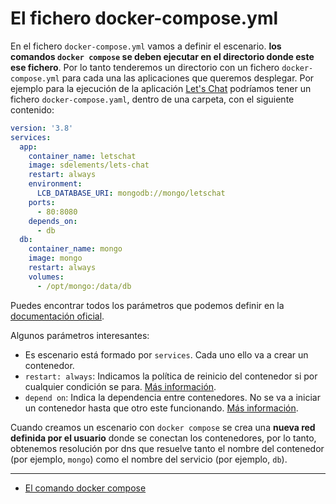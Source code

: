 # El fichero docker-compose.yml

En el fichero `docker-compose.yml` vamos a definir el escenario. **los comandos `docker compose` se deben ejecutar en el directorio donde este ese fichero**. Por lo tanto tenderemos un directorio con un fichero `docker-compose.yml` para cada una las aplicaciones que queremos desplegar. Por ejemplo para la ejecución de la aplicación [Let's Chat](https://github.com/sdelements/lets-chat) podríamos tener un fichero `docker-compose.yaml`, dentro de una carpeta, con el siguiente contenido:

```yaml
version: '3.8'
services:
  app:
    container_name: letschat
    image: sdelements/lets-chat
    restart: always
    environment:
      LCB_DATABASE_URI: mongodb://mongo/letschat
    ports:
      - 80:8080
    depends_on:
      - db
  db:
    container_name: mongo
    image: mongo
    restart: always
    volumes:
      - /opt/mongo:/data/db
```

Puedes encontrar todos los parámetros que podemos definir en la [documentación oficial](https://docs.docker.com/compose/compose-file/compose-file-v3/).

Algunos parámetros interesantes:

* Es escenario está formado por `services`. Cada uno ello va a crear un contenedor.
* `restart: always`: Indicamos la política de reinicio del contenedor si por cualquier condición se para. [Más información](https://docs.docker.com/compose/compose-file/compose-file-v3/#restart).
* `depend on`: Indica la dependencia entre contenedores. No se va a iniciar un contenedor hasta que otro este funcionando. [Más información](https://docs.docker.com/compose/compose-file/compose-file-v3/#depends_on).

Cuando creamos un escenario con `docker compose` se crea una **nueva red definida por el usuario** donde se conectan los contenedores, por lo tanto, obtenemos resolución por dns que resuelve tanto el nombre del contenedor (por ejemplo, `mongo`) como el nombre del servicio (por ejemplo, `db`).

---

* [El comando docker compose](comando.md)
